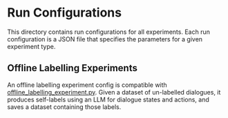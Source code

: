# Run Configurations

This directory contains run configurations for all experiments. Each run configuration is a JSON file that
specifies the parameters for a given experiment type. 

## Offline Labelling Experiments

An offline labelling experiment config is compatible with 
[offline_labelling_experiment.py](../src/nc_latent_tod/experiments/offline_labelling_experiment.py). Given a dataset of 
un-labelled dialogues, it produces self-labels using an LLM for dialogue states and actions, and saves a dataset 
containing those labels.
